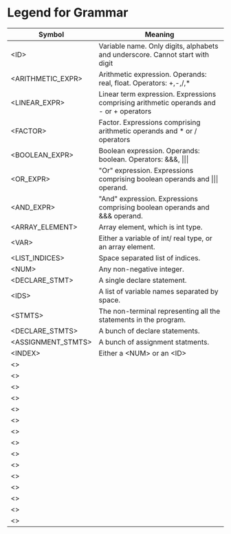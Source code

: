 # Legend for Grammar 
|Symbol|Meaning|
|---|---|
|\<ID\>|Variable name. Only digits, alphabets and underscore. Cannot start with digit|
|\<ARITHMETIC_EXPR\>|Arithmetic expression. Operands: real, float. Operators: +,-,/,\*|
|\<LINEAR_EXPR\>|Linear term expression. Expressions comprising arithmetic operands and - or + operators|
|\<FACTOR\>|Factor. Expressions comprising arithmetic operands and * or / operators|
|\<BOOLEAN_EXPR\>|Boolean expression. Operands: boolean. Operators: &&&, \|\|\||
|\<OR_EXPR\>|"Or" expression. Expressions comprising boolean operands and \|\|\| operand.|
|\<AND_EXPR\>|"And" expression. Expressions comprising boolean operands and &&& operand.|
|\<ARRAY_ELEMENT\>|Array element, which is int type.|
|\<VAR\>|Either a variable of int/ real type, or an array element.|
|\<LIST_INDICES\>|Space separated list of indices.|
|\<NUM\>|Any non-negative integer.|
|\<DECLARE_STMT\>|A single declare statement.|
|\<IDS\>|A list of variable names separated by space.|
|\<STMTS\>|The non-terminal representing all the statements in the program.|
|\<DECLARE_STMTS\>|A bunch of declare statements.|
|\<ASSIGNMENT_STMTS\>|A bunch of assignment statments.|
|\<INDEX\>|Either a \<NUM\> or an \<ID\>|
|\<\>||
|\<\>||
|\<\>||
|\<\>||
|\<\>||
|\<\>||
|\<\>||
|\<\>||
|\<\>||
|\<\>||
|\<\>||
|\<\>||
|\<\>||
|\<\>||
|\<\>||
